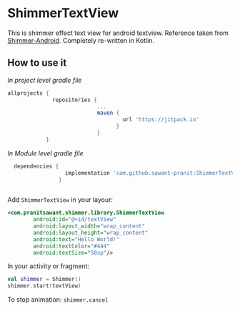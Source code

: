 # ShimmerTextView
This is shimmer effect text view for android textview. Reference taken from [Shimmer-Android](https://github.com/RomainPiel/Shimmer-android).
Completely re-written in Kotlin.


## How to use it

*In project level gradle file*
```groovy
allprojects { 
              repositories { 
                            ...
                            maven { 
                                    url 'https://jitpack.io' 
                                  } 
                            }
            }
```

*In Module level gradle file*
```groovy
  dependencies { 
                  implementation 'com.github.sawant-pranit:ShimmerTextView:0.0.1' 
                }
  
```

Add `ShimmerTextView` in your layour:

```xml
<com.pranitsawant.shimmer.library.ShimmerTextView
        android:id="@+id/textView"
        android:layout_width="wrap_content"
        android:layout_height="wrap_content"
        android:text="Hello World!"
        android:textColor="#444"
        android:textSize="50sp"/>
```

In your activity or fragment:

```kotlin
val shimmer = Shimmer()
shimmer.start(textView)

```
To stop animation:
`shimmer.cancel`
